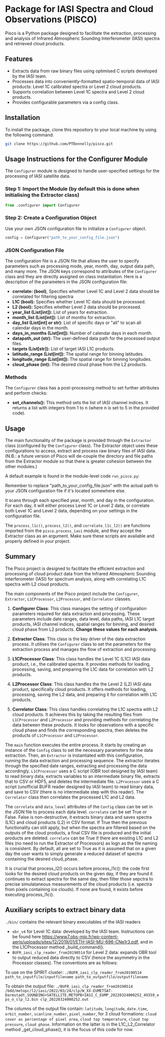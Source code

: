 # Package for IASI Spectra and Cloud Observations (PISCO)

Pisco is a Python package designed to facilitate the extraction, processing and analysis of Infrared Atmospheric Sounding Interferometer (IASI) spectra and retrieved cloud products.

## Features

- Extracts data from raw binary files using optimised C scripts developed by the IASI team.
- Processes data into conveniently-formatted spatio-temporal data of IASI products: Level 1C calibrated spectra or Level 2 cloud products.
- Supports correlation between Level 1C spectra and Level 2 cloud products.
- Provides configurable parameters via a config class.

## Installation

To install the package, clone this repository to your local machine by using the following command:

```bash
git clone https://github.com/PTDonnelly/pisco.git
```


## Usage Instructions for the Configurer Module

The `Configurer` module is designed to handle user-specified settings for the processing of IASI satellite data.

### Step 1: Import the Module (by default this is done when initialising the Extractor class)
```python
from .configurer import Configurer
```

### Step 2: Create a Configuration Object

Use your own JSON configuration file to initialize a `Configurer` object.

```python
config = Configurer("path_to_your_config_file.json")
```

### JSON Configuration File

The configuration file is a JSON file that allows the user to specify parameters such as processing mode, year, month, day, output data path, and many more. The JSON keys correspond to attributes of the `Configurer` class and they are directly assigned on class instantiation. Here is a description of the parameters in the JSON configuration file:

- **correlate: (bool)**, Specifies whether Level 1C and Level 2 data should be correlated for filtering spectra
- **L1C (bool):** Specifies whether Level 1C data should be processed.
- **L2 (bool):** Specifies whether Level 2 data should be processed.
- **year_list (List[int]):** List of years for extraction.
- **month_list (List[int]):** List of months for extraction.
- **day_list (List[int] or str):** List of specific days or "all" to scan all calendar days in the month.
- **days_in_months (List[int]):** Number of calendar days in each month.
- **datapath_out (str):** The user-defined data path for the processed output files.
- **targets (List[str]):** List of target IASI L1C products.
- **latitude_range (List[int]):** The spatial range for binning latitudes.
- **longitude_range (List[int]):** The spatial range for binning longitudes.
- **cloud_phase (int):** The desired cloud phase from the L2 products.

### Methods

The `Configurer` class has a post-processing method to set further attributes and perform checks:

- **set_channels():** This method sets the list of IASI channel indices. It returns a list with integers from 1 to n (where n is set to 5 in the provided code).



## Usage


The main functionality of the package is provided through the `Extractor` class (configured by the `Configurer` class). The Extractor object uses these configurations to access, extract and process raw binary files of IASI data. (N.B.: a future version of Pisco will de-couple the directory and file paths from the Extractor module so that there is greater cohesion between the other modules.)

A default example is found in the module-level code `run_pisco.py`:

Remember to replace "path_to_your_config_file.json" with the actual path to your JSON configuration file if it's located somewhere else.

It scans through each specified year, month, and day in the configuration. For each day, it will either process Level 1C or Level 2 data, or correlate both Level 1C and Level 2 data, depending on your settings in the configuration file.

The `process_l1c()`, `process_l2()`, and `correlate_l1c_l2()` are functions imported from the `pisco.process_iasi` module, and they accept the Extractor class as an argument. Make sure these scripts are available and properly defined in your project. 

## Summary 

The Pisco project is designed to facilitate the efficient extraction and processing of cloud product data from the Infrared Atmospheric Sounding Interferometer (IASI) for spectrum analysis, along with correlating L1C spectra with L2 cloud products.

The main components of the Pisco project include the `Configurer`, `Extractor`, `L1CProcessor`, `L2Processor`, and `Correlator` classes.

1. **Configurer Class**: This class manages the setting of configuration parameters required for data extraction and processing. These parameters include date ranges, data level, data paths, IASI L1C target products, IASI channel indices, spatial ranges for binning, and desired cloud phase from L2 products. **Change these values for each analysis.**

2. **Extractor Class**: This class is the key driver of the data extraction process. It utilises the `Configurer` class to set the parameters for the extraction process and manages the flow of extraction and processing.

3. **L1CProcessor Class**: This class handles the Level 1C (L1C) IASI data product, i.e., the calibrated spectra. It provides methods for loading, processing, saving, and preparing the L1C data for correlation with L2 products.

4. **L2Processor Class**: This class handles the the Level 2 (L2) IASI data product, specifically cloud products. It offers methods for loading, processing, saving the L2 data, and preparing it for correlation with L1C products.

5. **Correlator Class**: This class handles correlating the L1C spectra with L2 cloud products. It achieves this by taking the resulting files from `L1CProcessor` and `L2Processor` and providing methods for correlating the data between these products. It looks for observations with a specific cloud phase and finds the corresponding spectra, then deletes the products of `L1CProcessor` and `L2Processor`.

The `main` function executes the entire process. It starts by creating an instance of the `Config` class to set the necessary parameters for the data extraction. Then, an `Extractor` is instantiated with this configuration, running the data extraction and processing sequence. The extractor iterates through the specified date ranges, extracting and processing the data accordingly. `L1CProcessor` uses a C script (OBR tool designed by IASI team) to read binary data, extracts variables to an intermediate binary file, extracts that to CSV or HDF5, and deletes the intermediate file. `L2Processor` uses a C script (unofficial BUFR reader designed by IASI team) to read binary data, and save to CSV (there is no intermediate step with this reader). The `Correlator` class then correlates the processed L1C and L2 data.

The `correlate` and `data_level` attributes of the `Config` class can be set in the JSON file to process each data level. `correlate` can be set True or False. False is non-destructive, it extracts binary data and saves spectra (L1C) and cloud products (L2) in CSV format. If True then the previous functionality can still apply, but when the spectra are filtered based on the outputs of the cloud products, a final CSV file is produced and the initial products are deleted. `correlate` can be True if there are existing L1C and L2 files (no need to run the Extractor of Processors) as logn as the file naming is consistent. By default, all are set to True as it is assumed that on a given day the user wants to simply generate a reduced dataset of spectra containing the desired cloud_phase.

It is crucial that process_l2() occurs before process_l1c(): the code first looks for the desired cloud products on the given day, if they are found it continues to extract spectra for the same day, then filter those sepctra to precise simulataneous measurements of the cloud products (i.e. spectra from pixels containing ice clouds). If none are found, it exists before executing process_l1c().


## Auxiliary scripts to extract binary data

`./bin/` contains the relevant binary executables of the IASI readers 
- `obr_v4` for Level 1C data: developed by the IASI team. Instructions can be found here https://www7.obs-mip.fr/wp-content-aeris/uploads/sites/12/2019/01/ETH-IASI-MU-696-CNe1r3.pdf, and in the L1CProcessor method _build_command().
- `BUFR_iasi_clp_reader_from20190514` for Level 2 data: expands OBR tool to output reduced data directly to CSV (hence the asymmetry in the Processor classes). The conventions are as follows: 

To use on the SPIRIT cluster:
`./BUFR_iasi_clp_reader_from20190514 path_to_inputfile/inputfilename path_to_outputfile/outputfilename`

To obtain the output file:
`./BUFR_iasi_clp_reader_from20190514 /bdd/metopc/l2/iasi/2022/03/24/clp/W_XX-EUMETSAT-Darmstadt,SOUNDING+SATELLITE,METOPB+IASI_C_EUMP_20220324000252_49359_eps_o_clp_l2.bin clp_20220324000252.out`

The columns of the output file contain:
`latitude`, `longitude`, `date.time`, `orbit_number`, `scanline_number`, `pixel_number`, for 3 cloud formations: `cloud cover as percentage of pixel area`, `cloud top temperature`, `cloud top pressure`, `cloud phase`. Information on the latter is in the L1C_L2_Correlator method _get_cloud_phase(), it is the focus of this code for now.
